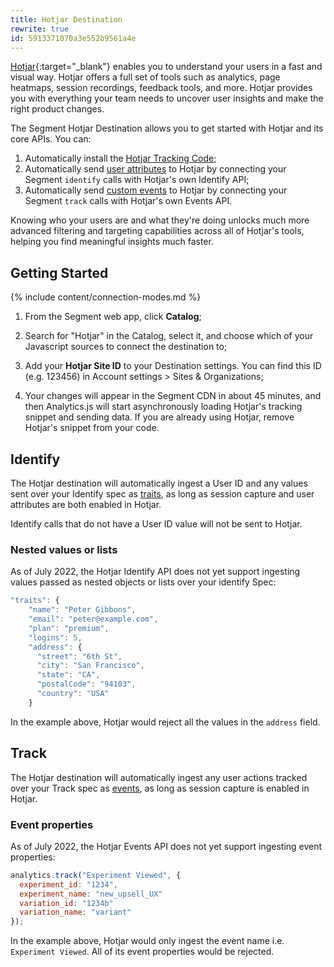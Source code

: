 ```yaml
---
title: Hotjar Destination
rewrite: true
id: 5913371070a3e552b9561a4e
---
```

[Hotjar](https://hotjar.com){:target="_blank"} enables you to understand your users in a fast and visual way. Hotjar offers a full set of tools such as analytics, page heatmaps, session recordings, feedback tools, and more. Hotjar provides you with everything your team needs to uncover user insights and make the right product changes.

The Segment Hotjar Destination allows you to get started with Hotjar and its core APIs. You can:
1. Automatically install the [Hotjar Tracking Code](https://help.hotjar.com/hc/en-us/articles/115011639927);
2. Automatically send [user attributes](https://help.hotjar.com/hc/en-us/articles/360033640653-Identify-API-Reference) to Hotjar by connecting your Segment `identify` calls with Hotjar's own Identify API;
3. Automatically send [custom events](https://help.hotjar.com/hc/en-us/articles/4405109971095-Events-API-Reference) to Hotjar by connecting your Segment `track` calls with Hotjar's own Events API.

Knowing who your users are and what they're doing unlocks much more advanced filtering and targeting capabilities across all of Hotjar's tools, helping you find meaningful insights much faster.

## Getting Started

{% include content/connection-modes.md %}

1. From the Segment web app, click **Catalog**;

2. Search for "Hotjar" in the Catalog, select it, and choose which of your Javascript sources to connect the destination to;

3. Add your **Hotjar Site ID** to your Destination settings. You can find this ID (e.g. 123456) in Account settings > Sites & Organizations;

4. Your changes will appear in the Segment CDN in about 45 minutes, and then Analytics.js will start asynchronously loading Hotjar's tracking snippet and sending data. If you are already using Hotjar, remove Hotjar's snippet from your code.

## Identify

The Hotjar destination will automatically ingest a User ID and any values sent over your Identify spec as [traits](/docs/connections/spec/identify/#traits), as long as session capture and user attributes are both enabled in Hotjar.

Identify calls that do not have a User ID value will not be sent to Hotjar.

### Nested values or lists

As of July 2022, the Hotjar Identify API does not yet support ingesting values passed as nested objects or lists over your identify Spec:

```js
"traits": {
    "name": "Peter Gibbons",
    "email": "peter@example.com",
    "plan": "premium",
    "logins": 5,
    "address": {
      "street": "6th St",
      "city": "San Francisco",
      "state": "CA",
      "postalCode": "94103",
      "country": "USA"
    }
```

In the example above, Hotjar would reject all the values in the `address` field.

## Track

The Hotjar destination will automatically ingest any user actions tracked over your Track spec as [events](/docs/connections/spec/track/), as long as session capture is enabled in Hotjar.

### Event properties

As of July 2022, the Hotjar Events API does not yet support ingesting event properties:

```js
analytics.track("Experiment Viewed", {
  experiment_id: "1234",
  experiment_name: "new_upsell_UX"
  variation_id: "1234b"
  variation_name: "variant"
});
```

In the example above, Hotjar would only ingest the event name i.e. `Experiment Viewed`. All of its event properties would be rejected.
